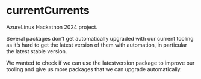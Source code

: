 # currentCurrents
AzureLinux Hackathon 2024 project.

Several packages don’t get automatically upgraded with our current tooling as it’s hard to get the latest version of them with automation, in particular the latest stable version.

We wanted to check if we can use the latestversion package to improve our tooling and give us more packages that we can upgrade automatically.
